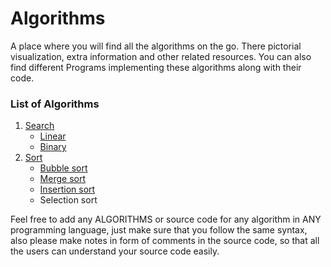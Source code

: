 # Algorithms
A place where you will find all the algorithms on the go. There pictorial visualization,
extra information and other related resources. You can also find different Programs
implementing these algorithms along with their code.
### List of Algorithms
1. [Search](../../tree/master/search)
	* [Linear](../../tree/master/search/linear)
	* [Binary](../../tree/master/search/binary)
2. [Sort](../../tree/master/sort)
	* [Bubble sort](../../tree/master/sort/bubble)
	* [Merge sort](../../tree/master/sort/merge)
	* [Insertion sort](../../tree/master/sort/insertion)
	* Selection sort

Feel free to add any ALGORITHMS or source code for any algorithm in ANY programming language, just make sure that you follow the same syntax, also please make notes in form of comments in the source code, so that all the users can understand your source code easily.
